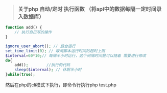 > ### 关于php 自动/定时 执行函数 （将api中的数据每隔一定时间录入数据库）
```php
function add() {
    // 执行自己写的操作
}

ignore_user_abort(); // 后台运行
set_time_limit(0); // 取消脚本运行时间的超时上限
$interval=60*10;// 每隔半小时运行，这个间隔时间是可以随着 需要进行修改
do{
    add();        //执行的代码
    sleep($interval); // 休眠半小时
}while(true);
```

然后在php的cli模式下执行，即命令行执行php test.php